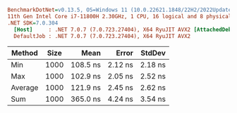 ``` ini

BenchmarkDotNet=v0.13.5, OS=Windows 11 (10.0.22621.1848/22H2/2022Update/SunValley2)
11th Gen Intel Core i7-11800H 2.30GHz, 1 CPU, 16 logical and 8 physical cores
.NET SDK=7.0.304
  [Host]     : .NET 7.0.7 (7.0.723.27404), X64 RyuJIT AVX2 [AttachedDebugger]
  DefaultJob : .NET 7.0.7 (7.0.723.27404), X64 RyuJIT AVX2


```
|  Method | Size |     Mean |   Error |  StdDev |
|-------- |----- |---------:|--------:|--------:|
|     Min | 1000 | 108.5 ns | 2.12 ns | 2.18 ns |
|     Max | 1000 | 102.9 ns | 2.05 ns | 2.52 ns |
| Average | 1000 | 121.9 ns | 2.45 ns | 2.62 ns |
|     Sum | 1000 | 365.0 ns | 4.24 ns | 3.54 ns |
